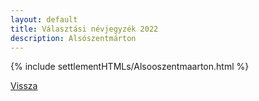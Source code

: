 ```yaml
---
layout: default
title: Választási névjegyzék 2022
description: Alsószentmárton
---
```


{% include settlementHTMLs/Alsooszentmaarton.html %}

[Vissza](../)